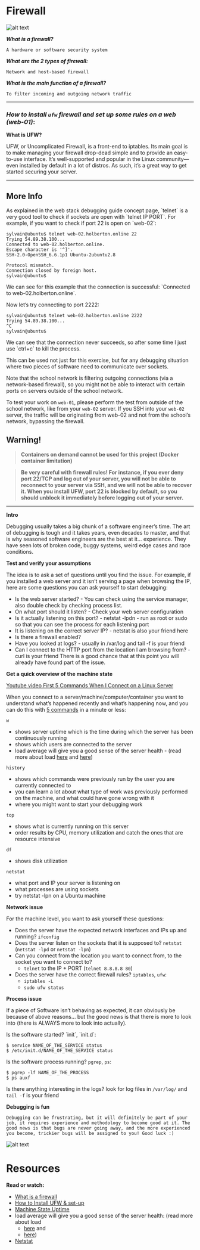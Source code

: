 Firewall
====
![alt text](https://holbertonintranet.s3.amazonaws.com/uploads/medias/2020/9/45dffb0b1da8dc2ce47e340d7f88b05652c0f486.png?X-Amz-Algorithm=AWS4-HMAC-SHA256&X-Amz-Credential=AKIARDDGGGOU5BHMTQX4%2F20220124%2Fus-east-1%2Fs3%2Faws4_request&X-Amz-Date=20220124T141705Z&X-Amz-Expires=86400&X-Amz-SignedHeaders=host&X-Amz-Signature=f74c500c82069dc65509efa335e65b9c17c4a53237ad1d26f0993d9d80842241)

<p>

***What is a firewall?***

```
A hardware or software security system
```

***What are the 2 types of firewall:***

```
Network and host-based firewall
```

***What is the main function of a firewall?***

```
To filter incoming and outgoing network traffic
```

----------------

### ***How to install `ufw` firewall and set up some rules on a web (web-01)***:
<p>

**What is UFW?**

UFW, or Uncomplicated Firewall, is a front-end to iptables. Its main goal is to make managing your firewall drop-dead simple and to provide an easy-to-use interface. It’s well-supported and popular in the Linux community—even installed by default in a lot of distros. As such, it’s a great way to get started securing your server.

</p>

----------------

</p>

## More Info
<p>
As explained in the web stack debugging guide concept page, `telnet` is a very good tool to check if sockets are open with `telnet IP PORT`.
For example, if you want to check if port 22 is open on `web-02`:
</p>

```
sylvain@ubuntu$ telnet web-02.holberton.online 22
Trying 54.89.38.100...
Connected to web-02.holberton.online.
Escape character is '^]'.
SSH-2.0-OpenSSH_6.6.1p1 Ubuntu-2ubuntu2.8

Protocol mismatch.
Connection closed by foreign host.
sylvain@ubuntu$
```
<p>
We can see for this example that the connection is successful: `Connected to web-02.holberton.online`.

Now let’s try connecting to port 2222:
</p>

```
sylvain@ubuntu$ telnet web-02.holberton.online 2222
Trying 54.89.38.100...
^C
sylvain@ubuntu$
```
<p>
We can see that the connection never succeeds, so after some time I just use `ctrl+c` to kill the process.

This can be used not just for this exercise, but for any debugging situation where two pieces of software need to communicate over sockets.

Note that the school network is filtering outgoing connections (via a network-based firewall), so you might not be able to interact
with certain ports on servers outside of the school network.

To test your work on `web-01`, please perform the test from outside of the school network, like from your `web-02` server.
If you SSH into your `web-02` server, the traffic will be originating from web-02 and not from the school’s network, bypassing the firewall.
</p>

## Warning!

> **Containers on demand cannot be used for this project (Docker container limitation)**

> **Be very careful with firewall rules! For instance, if you ever deny port 22/TCP and log out of your server, you will not be able to reconnect to your server via SSH, and we will not be able to recover it. When you install UFW, port 22 is blocked by default, so you should unblock it immediately before logging out of your server.**


---------------------------------

**Intro**
<p>
Debugging usually takes a big chunk of a software engineer’s time. The art of debugging is tough and it takes years, even decades to master, and that is why seasoned software engineers are the best at it… experience. They have seen lots of broken code, buggy systems, weird edge cases and race conditions.
</p>

**Test and verify your assumptions**
<p>
The idea is to ask a set of questions until you find the issue. For example, if you installed a web server and it isn’t serving a page when browsing the IP, here are some questions you can ask yourself to start debugging:

* Is the web server started? - You can check using the service manager, also double check by checking process list.
* On what port should it listen? - Check your web server configuration
* Is it actually listening on this port? - netstat -lpdn - run as root or sudo so that you can see the process for each listening port
* It is listening on the correct server IP? - netstat is also your friend here
* Is there a firewall enabled?
* Have you looked at logs? - usually in /var/log and tail -f is your friend
* Can I connect to the HTTP port from the location I am browsing from? - curl is your friend
There is a good chance that at this point you will already have found part of the issue.
</p>

**Get a quick overview of the machine state**

[Youtube video First 5 Commands When I Connect on a Linux Server](https://www.youtube.com/watch?v=1_gqlbADaAw)
<p>

When you connect to a server/machine/computer/container you want to understand what’s happened recently and what’s happening now,
and you can do this with [5 commands](https://www.linux.com/training-tutorials/first-5-commands-when-i-connect-linux-server/) in a minute or less:

</p>

`w`
* shows server uptime which is the time during which the server has been continuously running
* shows which users are connected to the server
* load average will give you a good sense of the server health - (read more about load [here](https://scoutapm.com/blog/understanding-load-averages) and [here](https://www.brendangregg.com/blog/2017-08-08/linux-load-averages.html))

`history`
* shows which commands were previously run by the user you are currently connected to
* you can learn a lot about what type of work was previously performed on the machine, and what could have gone wrong with it
* where you might want to start your debugging work

`top`
* shows what is currently running on this server
* order results by CPU, memory utilization and catch the ones that are resource intensive

`df`
* shows disk utilization

`netstat`
* what port and IP your server is listening on
* what processes are using sockets
* try netstat -lpn on a Ubuntu machine

**Network issue**
<p>
For the machine level, you want to ask yourself these questions:

* Does the server have the expected network interfaces and IPs up and running? `ifconfig`
* Does the server listen on the sockets that it is supposed to? `netstat` (`netstat -lpd` or `netstat -lpn`)
* Can you connect from the location you want to connect from, to the socket you want to connect to?
  * `telnet` to the IP + PORT (`telnet 8.8.8.8 80`)
* Does the server have the correct firewall rules? `iptables`, `ufw`:
  * `iptables -L`
  * `sudo ufw status`

</p>

**Process issue**
<p>
If a piece of Software isn’t behaving as expected, it can obviously be because of above reasons… but the good news is that there is more to look into (there is ALWAYS more to look into actually).
</p>
Is the software started? `init`, `init.d`:

```
$ service NAME_OF_THE_SERVICE status
$ /etc/init.d/NAME_OF_THE_SERVICE status
```

Is the software process running? `pgrep`, `ps`:

```
$ pgrep -lf NAME_OF_THE_PROCESS
$ ps auxf
```

Is there anything interesting in the logs? look for log files in `/var/log/` and `tail -f` is your friend

**Debugging is fun**

``
Debugging can be frustrating, but it will definitely be part of your job, it requires experience and methodology to become good at it. The good news is that bugs are never going away, and the more experienced you become, trickier bugs will be assigned to you! Good luck :)
``

![alt text](https://holbertonintranet.s3.amazonaws.com/uploads/medias/2020/9/bae58c9f066a9668001ef4b4c39778407439d2f9.gif?X-Amz-Algorithm=AWS4-HMAC-SHA256&X-Amz-Credential=AKIARDDGGGOU5BHMTQX4%2F20220124%2Fus-east-1%2Fs3%2Faws4_request&X-Amz-Date=20220124T141705Z&X-Amz-Expires=86400&X-Amz-SignedHeaders=host&X-Amz-Signature=8c237575246a82b661b27bd33dd09a4db9b8c73632ba524fc79e5b1abe3774fc)


Resources
====
**Read or watch:**

* [What is a firewall](https://en.wikipedia.org/wiki/Firewall_%28computing%29)
* [How to Install UFW & set-up](https://www.digitalocean.com/community/tutorials/how-to-setup-a-firewall-with-ufw-on-an-ubuntu-and-debian-cloud-server)
* [Machine State Uptime](https://whatis.techtarget.com/definition/uptime-and-downtime)
* load average will give you a good sense of the server health: (read more about load
  * [here](https://scoutapm.com/blog/understanding-load-averages) and
  * [here](https://www.brendangregg.com/blog/2017-08-08/linux-load-averages.html))
* [Netstat](http://netstat.net/)
